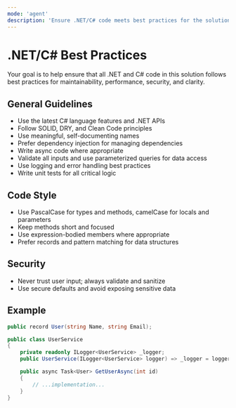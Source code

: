 ```yaml
---
mode: 'agent'
description: 'Ensure .NET/C# code meets best practices for the solution/project.'
---
```

# .NET/C# Best Practices

Your goal is to help ensure that all .NET and C# code in this solution follows best practices for maintainability, performance, security, and clarity.

## General Guidelines
- Use the latest C# language features and .NET APIs
- Follow SOLID, DRY, and Clean Code principles
- Use meaningful, self-documenting names
- Prefer dependency injection for managing dependencies
- Write async code where appropriate
- Validate all inputs and use parameterized queries for data access
- Use logging and error handling best practices
- Write unit tests for all critical logic

## Code Style
- Use PascalCase for types and methods, camelCase for locals and parameters
- Keep methods short and focused
- Use expression-bodied members where appropriate
- Prefer records and pattern matching for data structures

## Security
- Never trust user input; always validate and sanitize
- Use secure defaults and avoid exposing sensitive data

## Example
```csharp
public record User(string Name, string Email);

public class UserService
{
    private readonly ILogger<UserService> _logger;
    public UserService(ILogger<UserService> logger) => _logger = logger;

    public async Task<User> GetUserAsync(int id)
    {
        // ...implementation...
    }
}
```
